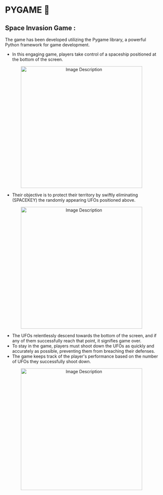 # PYGAME :rocket: 

<h2> Space Invasion Game : </h2>

The game has been developed utilizing the Pygame library, a powerful Python framework for game development.

* In this engaging game, players take control of a spaceship positioned at the bottom of the screen.
<p align="center">
  <img src="https://github.com/adrdatta97/PYGAME/assets/117360902/889f54d4-2a4e-4584-a07f-136ad5ea902e" alt="Image Description" width="400">
</p>

* Their objective is to protect their territory by swiftly eliminating (SPACEKEY) the randomly appearing UFOs positioned above.

<p align="center">
  <img src="https://github.com/adrdatta97/PYGAME/assets/117360902/08cfe4fe-4fed-4572-99c4-6146e75873b6" alt="Image Description" width="400">
</p>

* The UFOs relentlessly descend towards the bottom of the screen, and if any of them successfully reach that point, it signifies game over.
* To stay in the game, players must shoot down the UFOs as quickly and accurately as possible, preventing them from breaching their defenses.
* The game keeps track of the player's performance based on the number of UFOs they successfully shoot down.
  
<p align="center">
  <img src="https://github.com/adrdatta97/PYGAME/assets/117360902/8a4cb023-1ee4-45cf-9107-1f803eada5de" alt="Image Description" width="400">
</p>


